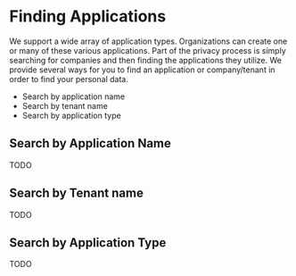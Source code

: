 # Finding Applications

We support a wide array of application types.  Organizations can create one or many of these various applications.  Part of the privacy process is simply searching for companies and then finding the applications they utilize.  We provide several ways for you to find an application or company/tenant in order to find your personal data.

-   Search by application name
-   Search by tenant name
-   Search by application type

##  Search by Application Name

TODO

##  Search by Tenant name

TODO

##  Search by Application Type

TODO